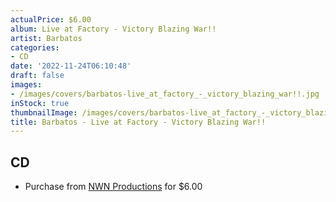 ```yaml
---
actualPrice: $6.00
album: Live at Factory - Victory Blazing War!!
artist: Barbatos
categories:
- CD
date: '2022-11-24T06:10:48'
draft: false
images:
- /images/covers/barbatos-live_at_factory_-_victory_blazing_war!!.jpg
inStock: true
thumbnailImage: /images/covers/barbatos-live_at_factory_-_victory_blazing_war!!-thumb.jpg
title: Barbatos - Live at Factory - Victory Blazing War!!
---
```


## CD
* Purchase from [NWN Productions](http://shop.nwnprod.com/index.php?route=product/product&path=93&product_id=12611&sort=pd.name&order=ASC) for $6.00
